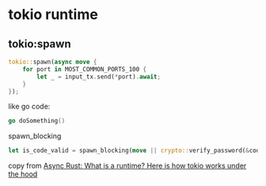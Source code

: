 # tokio runtime

## tokio:spawn

``` rust
tokio::spawn(async move {
    for port in MOST_COMMON_PORTS_100 {
        let _ = input_tx.send(*port).await;
    }
});
```
like go code:

``` go
go doSomething()
```

spawn_blocking

``` rust
let is_code_valid = spawn_blocking(move || crypto::verify_password(&code, &code_hash)).await?;
```
copy from [Async Rust: What is a runtime? Here is how tokio works under the hood](https://kerkour.com/rust-async-await-what-is-a-runtime)
